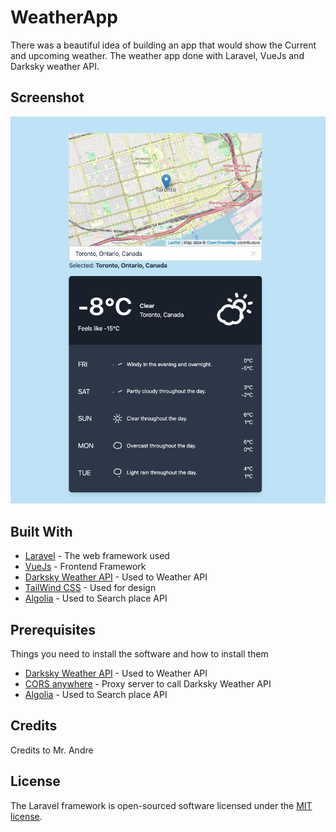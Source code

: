 # WeatherApp

There was a beautiful idea of building an app that would show the Current and upcoming weather. The weather app done with Laravel, VueJs and Darksky weather API.

## Screenshot
![WeatherApp Screenshot](https://raw.githubusercontent.com/tpjigar/weatherapp/master/screenshots/screenshot.png)


## Built With

* [Laravel](https://laravel.com/docs/) - The web framework used
* [VueJs](https://vuejs.org/v2/guide/) - Frontend Framework
* [Darksky Weather API](https://darksky.net/) - Used to Weather API
* [TailWind CSS](https://tailwindcss.com/docs/installation/) - Used for design
* [Algolia](https://www.algolia.com/) - Used to Search place API


## Prerequisites

Things you need to install the software and how to install them

* [Darksky Weather API](https://darksky.net/) - Used to Weather API
* [CORS anywhere](https://cors-anywhere.herokuapp.com/) - Proxy server to call Darksky Weather API
* [Algolia](https://www.algolia.com/) - Used to Search place API

## Credits

Credits to Mr. Andre

## License

The Laravel framework is open-sourced software licensed under the [MIT license](https://opensource.org/licenses/MIT).
